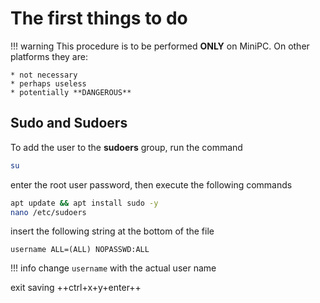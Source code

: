 # The first things to do

!!! warning
    This procedure is to be performed **ONLY** on MiniPC. On other platforms they are:

    * not necessary
    * perhaps useless
    * potentially **DANGEROUS**

## Sudo and Sudoers

To add the user to the **sudoers** group, run the command

``` sh
su
```

enter the root user password, then execute the following commands

``` sh
apt update && apt install sudo -y
nano /etc/sudoers
```

insert the following string at the bottom of the file

``` terminal
username ALL=(ALL) NOPASSWD:ALL
```

!!! info
    change `username` with the actual user name

exit saving ++ctrl+x+y+enter++